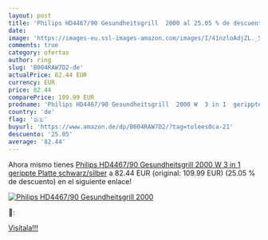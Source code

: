 ```yaml
---
layout: post
title: 'Philips HD4467/90 Gesundheitsgrill  2000 al 25.05 % de descuento'
date: 
image: 'https://images-eu.ssl-images-amazon.com/images/I/41nzloAdjZL._SL200_.jpg'
comments: true
category: ofertas
author: ring
slug: 'B004RAW7D2-de'
actualPrice: 82.44 EUR
currency: EUR
price: 82.44
comparePrice: 109.99 EUR
prodname: 'Philips HD4467/90 Gesundheitsgrill  2000 W  3 in 1  gerippte Platte  schwarz/silber'
country: 'de'
flag: '🇩🇪'
buyurl: 'https://www.amazon.de/dp/B004RAW7D2/?tag=tolees0ca-21'
descuento: '25.05'
average: '82.44'
---
```


Ahora mismo tienes [Philips HD4467/90 Gesundheitsgrill  2000 W  3 in 1  gerippte Platte  schwarz/silber](https://www.amazon.de/dp/B004RAW7D2/?tag=tolees0ca-21) a 82.44 EUR (original: 109.99 EUR) (25.05 %  de descuento) en el siguiente enlace!

[![Philips HD4467/90 Gesundheitsgrill  2000](https://images-eu.ssl-images-amazon.com/images/I/41nzloAdjZL._SL200_.jpg)](https://www.amazon.de/dp/B004RAW7D2/?tag=tolees0ca-21)

🔎:


[Visítala!!!](https://www.amazon.de/dp/B004RAW7D2/?tag=tolees0ca-21)
